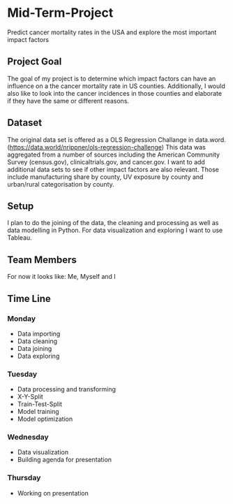 # Mid-Term-Project
Predict cancer mortality rates in the USA and explore the most important impact factors
## Project Goal
The goal of my project is to determine which impact factors can have an influence on a the cancer mortality rate in US counties. Additionally, I would also like to look into the cancer incidences in those counties and elaborate if they have the same or different reasons.
## Dataset 
The original data set is offered as a OLS Regression Challange in data.word. (https://data.world/nrippner/ols-regression-challenge)
This data was aggregated from a number of sources including the American Community Survey (census.gov), clinicaltrials.gov, and cancer.gov.
I want to add additional data sets to see if other impact factors are also relevant. Those include manufacturing share by county, UV exposure by county and urban/rural categorisation by county.
## Setup
I plan to do the joining of the data, the cleaning and processing as well as data modelling in Python. 
For data visualization and exploring I want to use Tableau.
## Team Members
For now it looks like: Me, Myself and I
## Time Line
### Monday
- Data importing
- Data cleaning
- Data joining
- Data exploring
### Tuesday
- Data processing and transforming
- X-Y-Split
- Train-Test-Split
- Model training
- Model optimization
### Wednesday
- Data visualization
- Building agenda for presentation
### Thursday 
- Working on presentation

